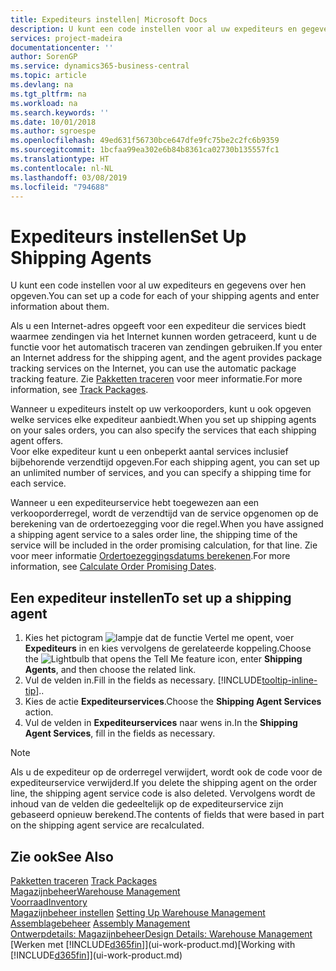 ```yaml
---
title: Expediteurs instellen| Microsoft Docs
description: U kunt een code instellen voor al uw expediteurs en gegevens over hen opgeven.
services: project-madeira
documentationcenter: ''
author: SorenGP
ms.service: dynamics365-business-central
ms.topic: article
ms.devlang: na
ms.tgt_pltfrm: na
ms.workload: na
ms.search.keywords: ''
ms.date: 10/01/2018
ms.author: sgroespe
ms.openlocfilehash: 49ed631f56730bce647dfe9fc75be2c2fc6b9359
ms.sourcegitcommit: 1bcfaa99ea302e6b84b8361ca02730b135557fc1
ms.translationtype: HT
ms.contentlocale: nl-NL
ms.lasthandoff: 03/08/2019
ms.locfileid: "794688"
---
```

# <a name="set-up-shipping-agents"></a><span data-ttu-id="53bd0-103">Expediteurs instellen</span><span class="sxs-lookup"><span data-stu-id="53bd0-103">Set Up Shipping Agents</span></span>
<span data-ttu-id="53bd0-104">U kunt een code instellen voor al uw expediteurs en gegevens over hen opgeven.</span><span class="sxs-lookup"><span data-stu-id="53bd0-104">You can set up a code for each of your shipping agents and enter information about them.</span></span>  

<span data-ttu-id="53bd0-105">Als u een Internet-adres opgeeft voor een expediteur die services biedt waarmee zendingen via het Internet kunnen worden getraceerd, kunt u de functie voor het automatisch traceren van zendingen gebruiken.</span><span class="sxs-lookup"><span data-stu-id="53bd0-105">If you enter an Internet address for the shipping agent, and the agent provides package tracking services on the Internet, you can use the automatic package tracking feature.</span></span> <span data-ttu-id="53bd0-106">Zie [Pakketten traceren](sales-how-track-packages.md) voor meer informatie.</span><span class="sxs-lookup"><span data-stu-id="53bd0-106">For more information, see [Track Packages](sales-how-track-packages.md).</span></span>

<span data-ttu-id="53bd0-107">Wanneer u expediteurs instelt op uw verkooporders, kunt u ook opgeven welke services elke expediteur aanbiedt.</span><span class="sxs-lookup"><span data-stu-id="53bd0-107">When you set up shipping agents on your sales orders, you can also specify the services that each shipping agent offers.</span></span>  
<span data-ttu-id="53bd0-108">Voor elke expediteur kunt u een onbeperkt aantal services inclusief bijbehorende verzendtijd opgeven.</span><span class="sxs-lookup"><span data-stu-id="53bd0-108">For each shipping agent, you can set up an unlimited number of services, and you can specify a shipping time for each service.</span></span>  

<span data-ttu-id="53bd0-109">Wanneer u een expediteurservice hebt toegewezen aan een verkooporderregel, wordt de verzendtijd van de service opgenomen op de berekening van de ordertoezegging voor die regel.</span><span class="sxs-lookup"><span data-stu-id="53bd0-109">When you have assigned a shipping agent service to a sales order line, the shipping time of the service will be included in the order promising calculation, for that line.</span></span> <span data-ttu-id="53bd0-110">Zie voor meer informatie [Ordertoezeggingsdatums berekenen](sales-how-to-calculate-order-promising-dates.md).</span><span class="sxs-lookup"><span data-stu-id="53bd0-110">For more information, see [Calculate Order Promising Dates](sales-how-to-calculate-order-promising-dates.md).</span></span>

## <a name="to-set-up-a-shipping-agent"></a><span data-ttu-id="53bd0-111">Een expediteur instellen</span><span class="sxs-lookup"><span data-stu-id="53bd0-111">To set up a shipping agent</span></span>  
1.  <span data-ttu-id="53bd0-112">Kies het pictogram ![lampje dat de functie Vertel me opent](media/ui-search/search_small.png "Vertel me wat u wilt doen"), voer **Expediteurs** in en kies vervolgens de gerelateerde koppeling.</span><span class="sxs-lookup"><span data-stu-id="53bd0-112">Choose the ![Lightbulb that opens the Tell Me feature](media/ui-search/search_small.png "Tell me what you want to do") icon, enter **Shipping Agents**, and then choose the related link.</span></span>  
2.  <span data-ttu-id="53bd0-113">Vul de velden in.</span><span class="sxs-lookup"><span data-stu-id="53bd0-113">Fill in the fields as necessary.</span></span> [!INCLUDE[tooltip-inline-tip](includes/tooltip-inline-tip_md.md)]<span data-ttu-id="53bd0-114">.</span><span class="sxs-lookup"><span data-stu-id="53bd0-114">.</span></span>  
3.  <span data-ttu-id="53bd0-115">Kies de actie **Expediteurservices**.</span><span class="sxs-lookup"><span data-stu-id="53bd0-115">Choose the **Shipping Agent Services** action.</span></span>
4. <span data-ttu-id="53bd0-116">Vul de velden in **Expediteurservices** naar wens in.</span><span class="sxs-lookup"><span data-stu-id="53bd0-116">In the **Shipping Agent Services**, fill in the fields as necessary.</span></span>

> [!NOTE]  
>  <span data-ttu-id="53bd0-117">Als u de expediteur op de orderregel verwijdert, wordt ook de code voor de expediteurservice verwijderd.</span><span class="sxs-lookup"><span data-stu-id="53bd0-117">If you delete the shipping agent on the order line, the shipping agent service code is also deleted.</span></span> <span data-ttu-id="53bd0-118">Vervolgens wordt de inhoud van de velden die gedeeltelijk op de expediteurservice zijn gebaseerd opnieuw berekend.</span><span class="sxs-lookup"><span data-stu-id="53bd0-118">The contents of fields that were based in part on the shipping agent service are recalculated.</span></span>  

## <a name="see-also"></a><span data-ttu-id="53bd0-119">Zie ook</span><span class="sxs-lookup"><span data-stu-id="53bd0-119">See Also</span></span>
<span data-ttu-id="53bd0-120">[Pakketten traceren](sales-how-track-packages.md)  </span><span class="sxs-lookup"><span data-stu-id="53bd0-120">[Track Packages](sales-how-track-packages.md)  </span></span>  
[<span data-ttu-id="53bd0-121">Magazijnbeheer</span><span class="sxs-lookup"><span data-stu-id="53bd0-121">Warehouse Management</span></span>](warehouse-manage-warehouse.md)  
[<span data-ttu-id="53bd0-122">Voorraad</span><span class="sxs-lookup"><span data-stu-id="53bd0-122">Inventory</span></span>](inventory-manage-inventory.md)  
<span data-ttu-id="53bd0-123">[Magazijnbeheer instellen](warehouse-setup-warehouse.md)   </span><span class="sxs-lookup"><span data-stu-id="53bd0-123">[Setting Up Warehouse Management](warehouse-setup-warehouse.md)   </span></span>  
<span data-ttu-id="53bd0-124">[Assemblagebeheer](assembly-assemble-items.md)  </span><span class="sxs-lookup"><span data-stu-id="53bd0-124">[Assembly Management](assembly-assemble-items.md)  </span></span>  
[<span data-ttu-id="53bd0-125">Ontwerpdetails: Magazijnbeheer</span><span class="sxs-lookup"><span data-stu-id="53bd0-125">Design Details: Warehouse Management</span></span>](design-details-warehouse-management.md)  
<span data-ttu-id="53bd0-126">[Werken met [!INCLUDE[d365fin](includes/d365fin_md.md)]](ui-work-product.md)</span><span class="sxs-lookup"><span data-stu-id="53bd0-126">[Working with [!INCLUDE[d365fin](includes/d365fin_md.md)]](ui-work-product.md)</span></span>  
